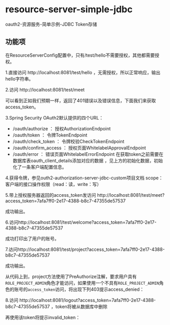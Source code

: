 # resource-server-simple-jdbc

oauth2-资源服务-简单示例-JDBC Token存储

## 功能项

在ResourceServerConfig配置中，只有/test/hello不需要授权，其他都需要授权。

1.直接访问 http://localhost:8081/test/hello ，无需授权，所以正常响应，输出hello字符串。

2.访问 http://localhost:8081/test/meet

可以看到正如我们预期一样，返回了401错误以及错误信息，下面我们来获取access_token。

3.Spring Security OAuth2默认提供的四个URL：

- /oauth/authorize ： 授权AuthorizationEndpoint
- /oauth/token ： 令牌TokenEndpoint
- /oauth/check_token ： 令牌校验CheckTokenEndpoint
- /oauth/confirm_access ： 授权页面WhitelabelApprovalEndpoint
- /oauth/error ： 错误页面WhitelabelErrorEndpoint
在获取token之前需要在数据库表oauth_client_details添加对应的数据 ，见上方的初始化数据，初始化了一条客户端配置信息。 

4.获得令牌，参见outh2-authorization-server-jdbc-custom项目文档
scope：客户端的接口操作权限（read：读，write：写）

5.带上授权服务器返回的access_token发访问 http://localhost:8081/test/meet?access_token=7afa7ff0-2e17-4388-b8c7-47355de57537

成功输出。

6.访问http://localhost:8081/test/welcome?access_token=7afa7ff0-2e17-4388-b8c7-47355de57537

成功打印出了用户的账号。

7.访问http://localhost:8081/test/project?access_token=7afa7ff0-2e17-4388-b8c7-47355de57537

成功输出。

从代码上到，project方法使用了PreAuthorize注解，要求用户具有`ROLE_PROJECT_ADMIN`角色才能访问，如果使用一个不具有`ROLE_PROJECT_ADMIN`角色的账号的`access_token`访问，将出现下列403提示access_denied：

8.访问 http://localhost:8081/logout?access_token=7afa7ff0-2e17-4388-b8c7-47355de57537 ，token将被从数据库中删除

再使用该token将提示invalid_token： 




 